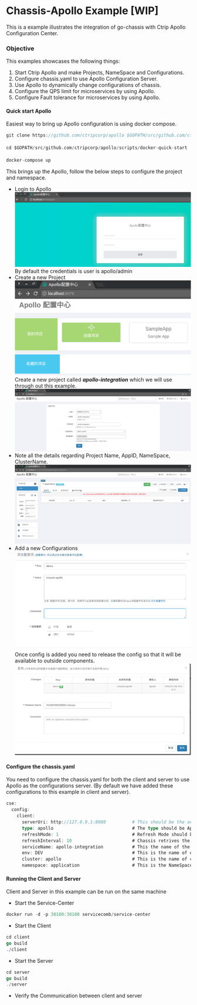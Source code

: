 # Chassis-Apollo Example [WIP]

This is a example illustrates the integration of go-chassis with Ctrip Apollo Configuration Center.

### Objective
This examples showcases the following things:
1. Start Ctrip Apollo and make Projects, NameSpace and Configurations.
2. Configure chassis.yaml to use Apollo Configuration Server.
3. Use Apollo to dynamically change configurations of chassis.
4. Configure the QPS limit for microservices by using Apollo.
5. Configure Fault tolerance for microservices by using Apollo.


#### Quick start Apollo

Easiest way to bring up Apollo configuration is using docker compose.

```go
git clone https://github.com/ctripcorp/apollo $GOPATH/src/github.com/ctripcorp/apollo

cd $GOPATH/src/github.com/ctripcorp/apollo/scripts/docker-quick-start

docker-compose up
```
This brings up the Apollo, follow the below steps to configure the project and namespace.

- Login to Apollo 
![Apollo Login](images/Login-Apollo.png)  
By default the credentials is user is apollo/admin  
- Create a new Project  
![](images/NewProject.png)  
Create a new project called ***apollo-integration*** which we will use through out this example.  
![](images/Apollo-Integration.png)  
- Note all the details regarding Project Name, AppID, NameSpace, ClusterName.  
![](images/Project-Page.png)  
- Add a new Configurations  
![](images/AddNewConfig.png)  
Once config is added you need to release the config so that it will be available to outside components.  
![](images/ReleaseConfig.png)  
  
#### Configure the chassis.yaml
You need to configure the chassis.yaml for both the client and server to use Apollo as the configurations server. (By default we have added these configurations to this example in client and server).
```go
cse:
  config:
    client:
      serverUri: http://127.0.0.1:8080          # This should be the address of your Apollo Server
      type: apollo                              # The type should be Apollo
      refreshMode: 1                            # Refresh Mode should be 1 so that Chassis-pulls the Configuration periodically
      refreshInterval: 10                       # Chassis retrives the configurations from Apollo at this interval
      serviceName: apollo-integration           # This the name of the project in Apollo Server
      env: DEV                                  # This is the name of environment to which configurations belong in Apollo
      cluster: apollo                           # This is the name of cluster to which your Project belongs in Apollo
      namespace: application                    # This is the NameSpace to which your configurations belong in the project.
```

#### Running the Client and Server 
Client and Server in this example can be run on the same machine
- Start the Service-Center
```go
docker run -d -p 30100:30100 servicecomb/service-center
```  
- Start the Client
```go
cd client
go build
./client
```
- Start the Server
```go
cd server
go build
./server
```
- Verify the Communication between client and server
```go

```

